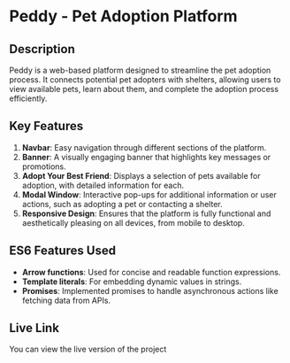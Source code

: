 # Peddy - Pet Adoption Platform

## Description

Peddy is a web-based platform designed to streamline the pet adoption process. It connects potential pet adopters with shelters, allowing users to view available pets, learn about them, and complete the adoption process efficiently.

## Key Features

1. **Navbar**: Easy navigation through different sections of the platform.
2. **Banner**: A visually engaging banner that highlights key messages or promotions.
3. **Adopt Your Best Friend**: Displays a selection of pets available for adoption, with detailed information for each.
4. **Modal Window**: Interactive pop-ups for additional information or user actions, such as adopting a pet or contacting a shelter.
5. **Responsive Design**: Ensures that the platform is fully functional and aesthetically pleasing on all devices, from mobile to desktop.

## ES6 Features Used

- **Arrow functions**: Used for concise and readable function expressions.
- **Template literals**: For embedding dynamic values in strings.
- **Promises**: Implemented promises to handle asynchronous actions like fetching data from APIs.

## Live Link

You can view the live version of the project
